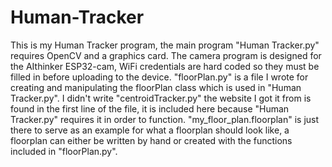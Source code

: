 # Human-Tracker

This is my Human Tracker program, the main program "Human Tracker.py" requires OpenCV and a graphics card.
The camera program is designed for the AIthinker ESP32-cam, WiFi credentials are hard coded so they must be filled in before uploading to the device.
"floorPlan.py" is a file I wrote for creating and manipulating the floorPlan class which is used in "Human Tracker.py".
I didn't write "centroidTracker.py" the website I got it from is found in the first line of the file, it is included here because "Human Tracker.py" requires it in order to function.
"my_floor_plan.floorplan" is just there to serve as an example for what a floorplan should look like, a floorplan can either be written by hand or created with the functions included in "floorPlan.py".
